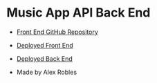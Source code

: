 
# Music App API Back End

- [Front End GitHub Repository](https://github.com/SquirtleSquad1988/Music-app-api-front-end)

- [Deployed Front End](https://squirtlesquad1988.github.io/Music-app-api-front-end/)

- [Deployed Back End](https://stormy-sierra-53534.herokuapp.com/)

- Made by Alex Robles
